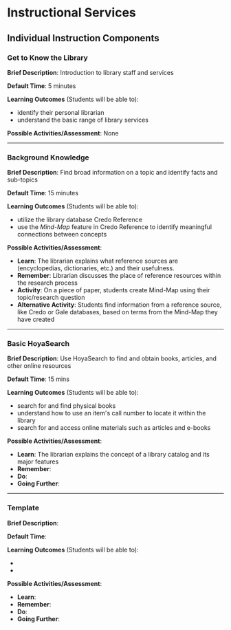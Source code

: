 # Instructional Services

## Individual Instruction Components

### Get to Know the Library

**Brief Description**: Introduction to library staff and services

**Default Time**: 5 minutes

**Learning Outcomes** (Students will be able to):

* identify their personal librarian
* understand the basic range of library services

**Possible Activities/Assessment**: None

---

### Background Knowledge

**Brief Description**: Find broad information on a topic and identify facts and sub-topics

**Default Time**: 15 minutes

**Learning Outcomes** (Students will be able to):

* utilize the library database Credo Reference
* use the *Mind-Map* feature in Credo Reference to identify meaningful connections between concepts

**Possible Activities/Assessment**:

* **Learn**: The librarian explains what reference sources are (encyclopedias, dictionaries, etc.) and their usefulness.
* **Remember**: Librarian discusses the place of reference resources within the research process
* **Activity**: On a piece of paper, students create Mind-Map using their topic/research question
* **Alternative Activity**: Students find information from a reference source, like Credo or Gale databases, based on terms from the Mind-Map they have created

---

### Basic HoyaSearch

**Brief Description**: Use HoyaSearch to find and obtain books, articles, and other online resources

**Default Time**: 15 mins

**Learning Outcomes** (Students will be able to):

* search for and find physical books
* understand how to use an item's call number to locate it within the library
* search for and access online materials such as articles and e-books

**Possible Activities/Assessment**:

* **Learn**: The librarian explains the concept of a library catalog and its major features
* **Remember**: 
* **Do**:
* **Going Further**:

---

### Template

**Brief Description**:

**Default Time**:

**Learning Outcomes** (Students will be able to):

* 
* 

**Possible Activities/Assessment**:

* **Learn**:
* **Remember**:
* **Do**:
* **Going Further**: